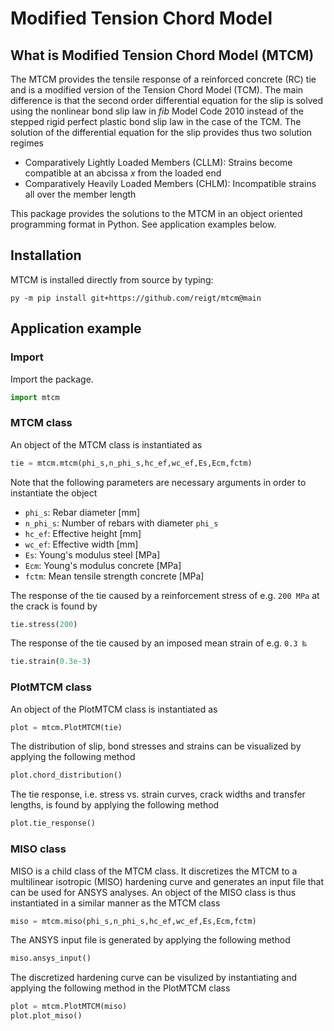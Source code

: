 # Modified Tension Chord Model

## What is Modified Tension Chord Model (MTCM)
The MTCM provides the tensile response of a reinforced concrete (RC) tie and is a modified version of the Tension Chord Model (TCM). The main difference is that the second order differential equation for the slip is solved using the nonlinear bond slip law in *fib* Model Code 2010 instead of the stepped rigid perfect plastic bond slip law in the case of the TCM. The solution of the differential equation for the slip provides thus two solution regimes 

- Comparatively Lightly Loaded Members (CLLM): Strains become compatible at an abcissa *x* from the loaded end 
- Comparatively Heavily Loaded Members (CHLM): Incompatible strains all over the member length

This package provides the solutions to the MTCM in an object oriented programming format in Python. See application examples below. 

## Installation

MTCM is installed directly from source by typing:

```pwsh
py -m pip install git+https://github.com/reigt/mtcm@main
```

## Application example

### Import
Import the package.

```python
import mtcm
```

### MTCM class
An object of the MTCM class is instantiated as 

```python
tie = mtcm.mtcm(phi_s,n_phi_s,hc_ef,wc_ef,Es,Ecm,fctm)
```

Note that the following parameters are necessary arguments in order to instantiate the object 

- `phi_s`: Rebar diameter [mm]
- `n_phi_s`: Number of rebars with diameter `phi_s`
- `hc_ef`: Effective height [mm]
- `wc_ef`: Effective width [mm]
- `Es`: Young's modulus steel [MPa]
- `Ecm`: Young's modulus concrete [MPa]
- `fctm`: Mean tensile strength concrete [MPa]

The response of the tie caused by a reinforcement stress of e.g. `200 MPa` at the crack is found by 

```python
tie.stress(200)
```

The response of the tie caused by an imposed mean strain of e.g. `0.3 ‰` 

```python
tie.strain(0.3e-3)
```

### PlotMTCM class
An object of the PlotMTCM class is instantiated as 

```python
plot = mtcm.PlotMTCM(tie)
```

The distribution of slip, bond stresses and strains can be visualized by applying the following method

```python
plot.chord_distribution()
```

The tie response, i.e. stress vs. strain curves, crack widths and transfer lengths, is found by applying the following method

```python
plot.tie_response()
```
### MISO class
MISO is a child class of the MTCM class. It discretizes the MTCM to a multilinear isotropic (MISO) hardening curve and generates an input file that can be used for ANSYS analyses. An object of the MISO class is thus instantiated in a similar manner as the MTCM class

```python
miso = mtcm.miso(phi_s,n_phi_s,hc_ef,wc_ef,Es,Ecm,fctm)
```

The ANSYS input file is generated by applying the following method

```python
miso.ansys_input()
```

The discretized hardening curve can be visulized by instantiating and applying the following method in the PlotMTCM class

```python
plot = mtcm.PlotMTCM(miso)
plot.plot_miso()
```
